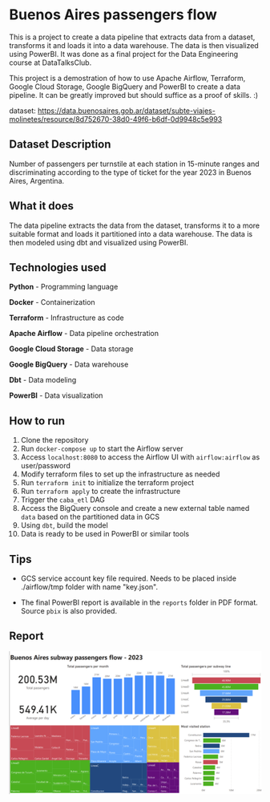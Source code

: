# Buenos Aires passengers flow

This is a project to create a data pipeline that extracts data from a dataset, transforms it and loads it into a data warehouse. The data is then visualized using PowerBI. It was done as a final project for the Data Engineering course at DataTalksClub. 

This project is a demostration of how to use Apache Airflow, Terraform, Google Cloud Storage, Google BigQuery and PowerBI to create a data pipeline. It can be greatly improved but should suffice as a proof of skills. :)

dataset: https://data.buenosaires.gob.ar/dataset/subte-viajes-molinetes/resource/8d752670-38d0-49f6-b6df-0d9948c5e993

## Dataset Description

Number of passengers per turnstile at each station in 15-minute ranges and discriminating according to the type of ticket for the year 2023 in Buenos Aires, Argentina.

## What it does

The data pipeline extracts the data from the dataset, transforms it to a more suitable format and loads it partitioned into a data warehouse. The data is then modeled using dbt and visualized using PowerBI.

## Technologies used

**Python** - Programming language

**Docker** - Containerization

**Terraform** - Infrastructure as code

**Apache Airflow** - Data pipeline orchestration

**Google Cloud Storage** - Data storage

**Google BigQuery** - Data warehouse

**Dbt** - Data modeling

**PowerBI** - Data visualization

## How to run

1. Clone the repository
2. Run `docker-compose up` to start the Airflow server
3. Access `localhost:8080` to access the Airflow UI with `airflow:airflow` as user/password
4. Modify terraform files to set up the infrastructure as needed
5. Run `terraform init` to initialize the terraform project
6. Run `terraform apply` to create the infrastructure
7. Trigger the `caba_etl` DAG
8. Access the BigQuery console and create a new external table named `data` based on the partitioned data in GCS
9. Using `dbt`, build the model
10. Data is ready to be used in PowerBI or similar tools

## Tips

- GCS service account key file required. Needs to be placed inside ./airflow/tmp folder with name "key.json".


- The final PowerBI  report is available in the `reports` folder in PDF format. Source `pbix` is also provided. 


## Report
![PowerBI Report](reports/caba_flow.png)